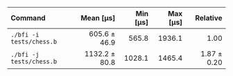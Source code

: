 | Command | Mean [µs] | Min [µs] | Max [µs] | Relative |
|:---|---:|---:|---:|---:|
| `./bfi -i tests/chess.b` | 605.6 ± 46.9 | 565.8 | 1936.1 | 1.00 |
| `./bfi -j tests/chess.b` | 1132.2 ± 80.8 | 1028.1 | 1465.4 | 1.87 ± 0.20 |
